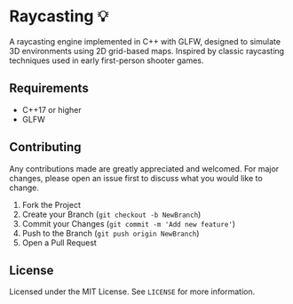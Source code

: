 # Raycasting 💡

A raycasting engine implemented in C++ with GLFW, designed to simulate 3D environments using 2D grid-based maps. Inspired by classic raycasting techniques used in early first-person shooter games.


## Requirements

- C++17 or higher
- GLFW


## Contributing

Any contributions made are greatly appreciated and welcomed. For major changes, please open an issue first to discuss what you would like to change.

1) Fork the Project
2) Create your Branch (`git checkout -b NewBranch`)
3) Commit your Changes (`git commit -m 'Add new feature'`)
4) Push to the Branch (`git push origin NewBranch`)
5) Open a Pull Request


## License

Licensed under the MIT License. See `LICENSE` for more information.
